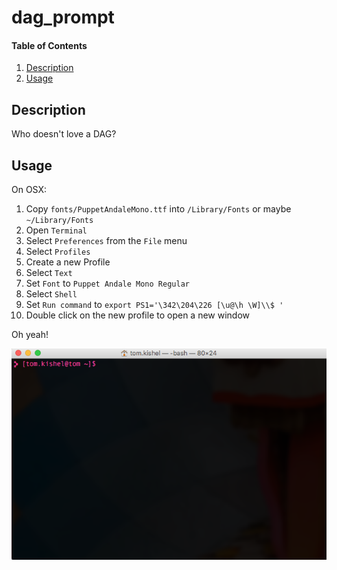 # dag_prompt

#### Table of Contents

1. [Description](#description)
1. [Usage](#usage)

## Description

Who doesn't love a DAG?

## Usage

On OSX:

1. Copy `fonts/PuppetAndaleMono.ttf` into `/Library/Fonts` or maybe `~/Library/Fonts`
1. Open `Terminal`
1. Select `Preferences` from the `File` menu
1. Select `Profiles`
1. Create a new Profile
1. Select `Text`
1. Set `Font` to `Puppet Andale Mono Regular`
1. Select `Shell`
1. Set `Run command` to `export PS1='\342\204\226 [\u@\h \W]\\$ '`
1. Double click on the new profile to open a new window

Oh yeah!

![Alt text](ss.png?raw=true "Example")

